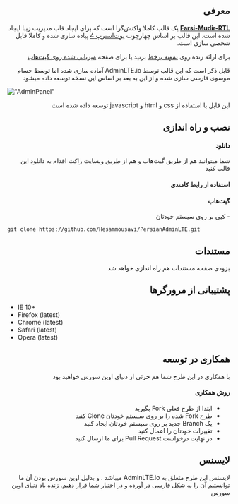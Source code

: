 <h2 dir="rtl">معرفی</h2>
<p dir="rtl"><strong><a href="https://teal-sawine-9b3efd.netlify.app/">Farsi-Mudir-RTL</a></strong> یک قالب کاملا واکنش‌گرا است که برای ایجاد قاب مدیریت زیبا ایجاد شده است. این قالب بر اساس چهارچوب <a href="https://getbootstrap.com">بوت‌استرپ 4</a> پیاده سازی شده و کاملا قابل شخصی سازی است.</p>

<p dir="rtl">برای ارائه زنده روی <a href="https://teal-sawine-9b3efd.netlify.app/">نمونه برخط</a> بزنید یا برای صفحه <a href="https://m-hatami.github.io/Farsi-Mudir-RTL/">میزبانی شده روی گیت‌هاب</a></p>

<p dir="rtl">قابل ذکر است که این قالب توسط AdminLTE.io آماده سازی شده اما توسط حسام موسوی فارسی سازی شده و از این به بعد بر اساس این نسخه توسعه داده میشود</p>

!["AdminPanel"](https://roocket.ir/public/images/2018/12/17/adminpanel.png "Admin Panel")

<p dir="rtl">این قابل با استفاده از css و html و javascript توسعه داده شده است</p>

<h2 dir="rtl">نصب و راه اندازی</h2>

<h4 dir="rtl">دانلود</h4>

<p dir="rtl">شما میتوانید هم از طریق گیت‌هاب و هم از طریق وبسایت راکت اقدام به دانلود این قالب کنید</p>

<h4 dir="rtl">استفاده از رابط کامندی</h4>

<h4 dir="rtl">گیت‌هاب</h4>

<p dir="rtl">- کپی بر روی سیستم خودتان</p>

```
git clone https://github.com/Hesammousavi/PersianAdminLTE.git
```

<h2 dir="rtl">مستندات</h2>
<p dir="rtl">بزودی صفحه مستندات هم راه اندازی خواهد شد</p>

<h2 dir="rtl">پشتیبانی از مرورگرها</h2>
<ul dir="ltr">
  <li dir="ltr">IE 10+</li>
  <li dir="ltr">Firefox (latest)</li>
  <li dir="ltr">Chrome (latest)</li>
  <li dir="ltr">Safari (latest)</li>
  <li dir="ltr">Opera (latest)</li>
</ul>

<h2 dir="rtl">همکاری در توسعه</h2>
<p dir="rtl">با همکاری در این طرح شما هم جزئی از دنیای اوپن سورس خواهید بود</p>

<h4 dir="rtl">روش همکاری</h4>
<ul dir="rtl">
  <li>ابتدا از طرح فعلی Fork بگیرید</li>
  <li>طرح Fork شده را بر روی سیستم خودتان Clone کنید</li>
  <li>یک Branch جدید بر روی سیستم خودتان ایجاد کنید</li>
  <li>تغییرات خودتان را اعمال کنید</li>
  <li>در نهایت درخواست Pull Request برای ما ارسال کنید</li>
</ul>

<h2 dir="rtl">لایسنس</h2>
<p dir="rtl">لایسنس این طرح متعلق به AdminLTE.io میباشد . و بدلیل اوپن سورس بودن آن ما توانستیم آن را به شکل فارسی در آورده و در اختیار شما قرار دهیم. زنده باد دنیای اوپن سورس</p>
